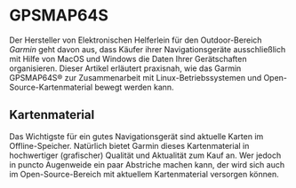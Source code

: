 # GPSMAP64S

Der Hersteller von Elektronischen Helferlein für den Outdoor-Bereich _Garmin_ geht davon aus,
dass Käufer ihrer Navigationsgeräte ausschließlich mit Hilfe von MacOS und Windows die Daten Ihrer Gerätschaften organisieren.
Dieser Artikel erläutert praxisnah,
wie das Garmin GPSMAP64S® zur Zusammenarbeit mit Linux-Betriebssystemen und Open-Source-Kartenmaterial bewegt werden kann.

## Kartenmaterial

Das Wichtigste für ein gutes Navigationsgerät sind aktuelle Karten im Offline-Speicher.
Natürlich bietet Garmin dieses Kartenmaterial in hochwertiger (grafischer) Qualität und Aktualität zum Kauf an.
Wer jedoch in puncto Augenweide ein paar Abstriche machen kann,
der wird sich auch im Open-Source-Bereich mit aktuellem Kartenmaterial versorgen können.

